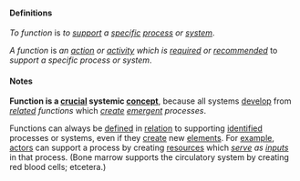 #### Definitions

*To function* is *to [support](https://github.com/gcassel/Modular-Organization-Terminology/blob/master/terms/support.md) a [specific](https://github.com/gcassel/Modular-Organization-Terminology/blob/master/terms/specific.md) [process](https://github.com/gcassel/Modular-Organizing-Terminology/blob/master/terms/process.md) or [system](https://github.com/gcassel/Modular-Organization-Terminology/blob/master/terms/system.md)*. 

*A function* is *an [action](https://github.com/gcassel/Modular-Organizing-Terminology/blob/master/terms/act.md) or [activity](https://github.com/gcassel/Modular-Organization-Terminology/blob/master/terms/activity.md) which is [required](https://github.com/gcassel/Modular-Organization-Terminology/blob/master/terms/require.md) or [recommended](https://github.com/gcassel/Modular-Organization-Terminology/blob/master/terms/recommend.md)* to *support a specific process or system*.

#### Notes 

**Function is a [crucial](https://github.com/gcassel/Modular-Organization-Terminology/blob/master/terms/crucial.md) systemic [concept](https://github.com/gcassel/Modular-Organization-Terminology/blob/master/terms/concept.md)**, because all systems [develop](https://github.com/gcassel/Modular-Organization-Terminology/blob/master/terms/develop.md) from *[related](https://github.com/gcassel/Modular-Organization-Terminology/blob/master/terms/relate.md) functions* which *[create](https://github.com/gcassel/Modular-Organization-Terminology/blob/master/terms/create.md) [emergent](https://github.com/gcassel/Modular-Organizing-Terminology/blob/master/terms/emerge.md) processes*.

Functions can always be [defined](https://github.com/gcassel/Modular-Organization-Terminology/blob/master/terms/define.md) in [relation](https://github.com/gcassel/Modular-Organization-Terminology/blob/master/terms/relate.md) to supporting [identified](https://github.com/gcassel/Modular-Organizing-Terminology/blob/master/terms/identify.md) processes or systems, even if they [create](https://github.com/gcassel/Modular-Organization-Terminology/blob/master/terms/create.md) new [elements](https://github.com/gcassel/Modular-Organizing-Terminology/blob/master/terms/element.md).  For [example](https://github.com/gcassel/Modular-Organization-Terminology/blob/master/terms/example.md), [actors](https://github.com/gcassel/Modular-Organizing-Terminology/blob/master/terms/act.md) can support a process by creating [resources](https://github.com/gcassel/Modular-Organizing-Terminology/blob/master/terms/resource.md) which *[serve](https://github.com/gcassel/Modular-Organizing-Terminology/blob/master/terms/serve.md) as [inputs](https://github.com/gcassel/Modular-Organizing-Terminology/blob/master/terms/input.md)* in that process. (Bone marrow supports the circulatory system by creating red blood cells; etcetera.) 
